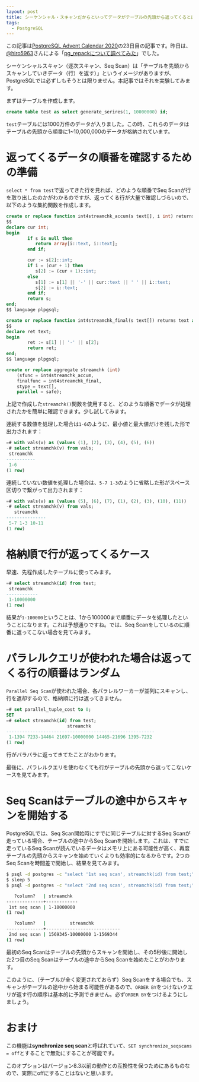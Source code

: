 ```yaml
---
layout: post
title: シーケンシャル・スキャンだからといってデータがテーブルの先頭から返ってくるとは限らない、という話
tags:
  - PostgreSQL
---
```


この記事は[PostgreSQL Advent Calendar 2020](https://qiita.com/advent-calendar/2020/postgresql)の23日目の記事です。昨日は、[@hiro5963](https://qiita.com/hiro5963)さんによる「[pg_repackについて調べてみた](https://qiita.com/hiro5963/items/79e1f9c7db0362411793)」でした。

シーケンシャルスキャン（逐次スキャン、Seq Scan）は「テーブルを先頭からスキャンしていきデータ（行）を返す）」というイメージがありますが、PostgreSQLでは必ずしもそうとは限りません。本記事ではそれを実験してみます。

まずはテーブルを作成します。

```sql
create table test as select generate_serires(1, 10000000) id;
```

`test`テーブルには1000万件のデータが入りました。この時、これらのデータはテーブルの先頭から順番に1~10,000,000のデータが格納されています。


# 返ってくるデータの順番を確認するための準備

`select * from test`で返ってきた行を見れば、どのような順番でSeq Scanが行を取り出したのかがわかるのですが、返ってくる行が大量で確認しづらいので、以下のような集約関数を作成します。

```sql
create or replace function int4streamchk_accum(s text[], i int) returns text[] as
$$
declare cur int;
begin
        if s is null then
           return array[i::text, i::text];
        end if;

        cur := s[2]::int;
        if i = (cur + 1) then
           s[2] := (cur + 1)::int;
        else
           s[1] := s[1] || '-' || cur::text || ' ' || i::text;
           s[2] := i::text;
        end if;
        return s;
end;
$$ language plpgsql;

create or replace function int4streamchk_final(s text[]) returns text as
$$
declare ret text;
begin
        ret := s[1] || '-' || s[2];
        return ret;
end;
$$ language plpgsql;

create or replace aggregate streamchk (int)
	(sfunc = int4streamchk_accum,
	finalfunc = int4streamchk_final,
	stype = text[],
	parallel = safe);
```

上記で作成した`streamchk()`関数を使用すると、どのような順番でデータが処理されたかを簡単に確認できます。少し試してみます。

連続する数値を処理した場合は`1-6`のように、最小値と最大値だけを残した形で出力されます：

```sql
=# with vals(v) as (values (1), (2), (3), (4), (5), (6))
-# select streamchk(v) from vals;
 streamchk
-----------
 1-6
(1 row)
```

連続していない数値を処理した場合は、`5-7 1-3`のように省略した形がスペース区切りで繋がって出力されます：

```sql
=# with vals(v) as (values (5), (6), (7), (1), (2), (3), (10), (11))
-# select streamchk(v) from vals;
   streamchk
---------------
 5-7 1-3 10-11
(1 row)
```

# 格納順で行が返ってくるケース

早速、先程作成したテーブルに使ってみます。

```sql
=# select streamchk(id) from test;
 streamchk
------------
 1-10000000
(1 row)

```

結果が`1-100000`ということは、1から100000まで順番にデータを処理したということになります。これは予想通りですね。では、Seq Scanをしているのに順番に返ってこない場合を見てみます。

# パラレルクエリが使われた場合は返ってくる行の順番はランダム

`Parallel Seq Scan`が使われた場合、各パラレルワーカーが並列にスキャンし、行を返却するので、格納順に行は返ってきません。

```sql
=# set parallel_tuple_cost to 0;
SET
=# select streamchk(id) from test;
                       streamchk
--------------------------------------------------------
 1-1394 7233-14464 21697-10000000 14465-21696 1395-7232
(1 row)
```

行がバラバラに返ってきてたことがわかります。

最後に、パラレルクエリを使わなくても行がテーブルの先頭から返ってこないケースを見てみます。

# Seq Scanはテーブルの途中からスキャンを開始する

PostgreSQLでは、Seq Scan開始時にすでに同じテーブルに対するSeq Scanが走っている場合、テーブルの途中からSeq Scanを開始します。これは、すでに走っているSeq Scanが読んでいるデータはメモリ上にある可能性が高く、再度テーブルの先頭からスキャンを始めていくよりも効率的になるからです。2つのSeq Scanを時間差で開始し、結果を見てみます。

```bash
$ psql -d postgres -c "select '1st seq scan', streamchk(id) from test;" &
$ sleep 5
$ psql -d postgres -c "select '2nd seq scan', streamchk(id) from test;"

   ?column?   | streamchk
--------------+------------
 1st seq scan | 1-10000000
(1 row)

   ?column?   |         streamchk
--------------+----------------------------
 2nd seq scan | 1569345-10000000 1-1569344
(1 row)

```

最初のSeq Scanはテーブルの先頭からスキャンを開始し、その5秒後に開始した2つ目のSeq Scanはテーブルの途中からSeq Scanを始めたことがわかります。

このように、（テーブルが全く変更されておらず）Seq Scanをする場合でも、スキャンがテーブルの途中から始まる可能性があるので、`ORDER BY`をつけないクエリが返す行の順序は基本的に予測できません。必ず`ORDER BY`をつけるようにしましょう。

# おまけ

この機能は**synchronize seq scan**と呼ばれていて、`SET synchronize_seqscans = off`とすることで無効にすることが可能です。

このオプションはバージョン8.3以前の動作との互換性を保つためにあるものなので、実際にoffにすることはないと思います。
